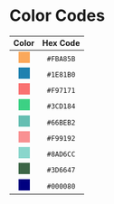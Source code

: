 # Color Codes
| Color | Hex Code |
|:-----:|:--------:|
| ![](./icons/FBA85B.png) | `#FBA85B` |
| ![](./icons/1E81B0.png) | `#1E81B0` |
| ![](./icons/F97171.png) | `#F97171` |
| ![](./icons/3CD184.png) | `#3CD184` |
| ![](./icons/66BEB2.png) | `#66BEB2` |
| ![](./icons/F99192.png) | `#F99192` |
| ![](./icons/8AD6CC.png) | `#8AD6CC` |
| ![](./icons/3D6647.png) | `#3D6647` |
| ![](./icons/000080.png) | `#000080` |

